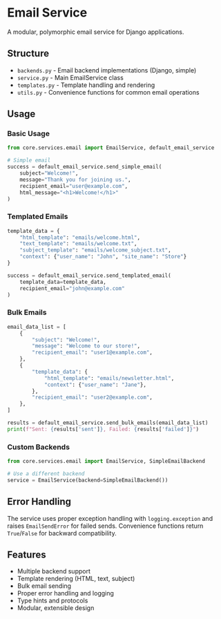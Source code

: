 # Email Service

A modular, polymorphic email service for Django applications.

## Structure

- `backends.py` - Email backend implementations (Django, simple)
- `service.py` - Main EmailService class
- `templates.py` - Template handling and rendering
- `utils.py` - Convenience functions for common email operations

## Usage

### Basic Usage

```python
from core.services.email import EmailService, default_email_service

# Simple email
success = default_email_service.send_simple_email(
    subject="Welcome!",
    message="Thank you for joining us.",
    recipient_email="user@example.com",
    html_message="<h1>Welcome!</h1>"
)
```

### Templated Emails

```python
template_data = {
    "html_template": "emails/welcome.html",
    "text_template": "emails/welcome.txt",
    "subject_template": "emails/welcome_subject.txt",
    "context": {"user_name": "John", "site_name": "Store"}
}

success = default_email_service.send_templated_email(
    template_data=template_data,
    recipient_email="john@example.com"
)
```

### Bulk Emails

```python
email_data_list = [
    {
        "subject": "Welcome!",
        "message": "Welcome to our store!",
        "recipient_email": "user1@example.com",
    },
    {
        "template_data": {
            "html_template": "emails/newsletter.html",
            "context": {"user_name": "Jane"},
        },
        "recipient_email": "user2@example.com",
    },
]

results = default_email_service.send_bulk_emails(email_data_list)
print(f"Sent: {results['sent']}, Failed: {results['failed']}")
```

### Custom Backends

```python
from core.services.email import EmailService, SimpleEmailBackend

# Use a different backend
service = EmailService(backend=SimpleEmailBackend())
```

## Error Handling

The service uses proper exception handling with `logging.exception` and raises `EmailSendError` for failed sends. Convenience functions return `True`/`False` for backward compatibility.

## Features

- Multiple backend support
- Template rendering (HTML, text, subject)
- Bulk email sending
- Proper error handling and logging
- Type hints and protocols
- Modular, extensible design
